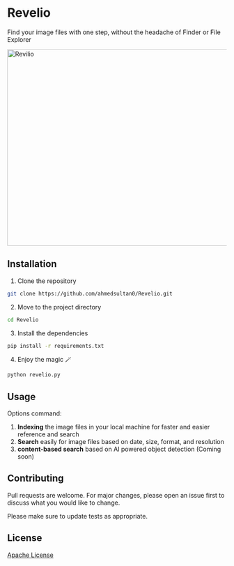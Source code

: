 # Revelio

Find your image files with one step, without the headache of Finder or File Explorer

<img width="753" height="451" alt="Revilio" src="https://github.com/user-attachments/assets/34e98d18-9f07-49bb-b9b3-8d862f673cef" />

## Installation

1) Clone the repository

```bash
git clone https://github.com/ahmedsultan0/Revelio.git
```
2) Move to the project directory 
```bash
cd Revelio
```
3) Install the dependencies 
```bash
pip install -r requirements.txt
```
4) Enjoy the magic 🪄
```python
python revelio.py
```
## Usage

Options command: 

1) **Indexing** the image files in your local machine for faster and easier reference and search
2) **Search** easily for image files based on date, size, format, and resolution
3) **content-based search** based on AI powered object detection (Coming soon) 

## Contributing

Pull requests are welcome. For major changes, please open an issue first
to discuss what you would like to change.

Please make sure to update tests as appropriate.

## License

[Apache License](http://www.apache.org/licenses/LICENSE-2.0)